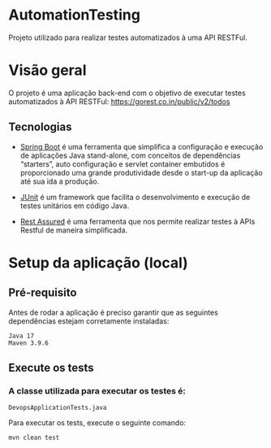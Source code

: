 # AutomationTesting
Projeto utilizado para realizar testes automatizados à uma API RESTFul.

# Visão geral
O projeto é uma aplicação back-end com o objetivo de executar testes automatizados à API RESTFul: https://gorest.co.in/public/v2/todos

## Tecnologias

- [Spring Boot](https://projects.spring.io/spring-boot) é uma ferramenta que simplifica a configuração e execução de aplicações Java stand-alone,  com conceitos de dependências “starters”, auto configuração e servlet container embutidos é proporcionado uma grande produtividade desde o start-up da aplicação até sua ida a produção.

- [JUnit](https://junit.org/junit5/) é um framework que facilita o desenvolvimento e execução de testes unitários em código Java.

- [Rest Assured](https://rest-assured.io/) é uma ferramenta que nos permite realizar testes à APIs Restful de maneira simplificada.


# Setup da aplicação (local)

## Pré-requisito

Antes de rodar a aplicação é preciso garantir que as seguintes dependências estejam corretamente instaladas:
```
Java 17
Maven 3.9.6 
```


## Execute os tests
### A classe utilizada para executar os testes é: 
```
DevopsApplicationTests.java
```

Para executar os tests, execute o seguinte comando:
```
mvn clean test
```